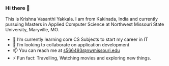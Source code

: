 ### Hi there 👋

This is Krishna Vasanthi Yakkala. I am from Kakinada, India and currently pursuing Masters in Applied Computer Science at Northwest Missouri State University, Maryville, MO.

- 🌱 I’m currently learning core CS Subjects to start my career in IT
- 👯 I’m looking to collaborate on application development
- 📫 You can reach me at s566493@nwmissouri.edu
- ⚡ Fun fact: Travelling, Watching movies and exploring new things.
